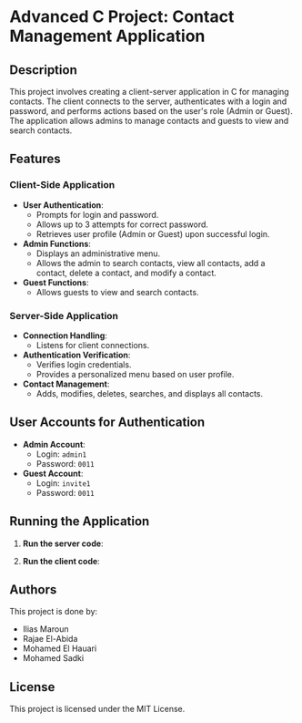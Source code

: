 # Advanced C Project: Contact Management Application

## Description

This project involves creating a client-server application in C for managing contacts. The client connects to the server, authenticates with a login and password, and performs actions based on the user's role (Admin or Guest). The application allows admins to manage contacts and guests to view and search contacts.

## Features

### Client-Side Application
- **User Authentication**:
  - Prompts for login and password.
  - Allows up to 3 attempts for correct password.
  - Retrieves user profile (Admin or Guest) upon successful login.
- **Admin Functions**:
  - Displays an administrative menu.
  - Allows the admin to search contacts, view all contacts, add a contact, delete a contact, and modify a contact.
- **Guest Functions**:
  - Allows guests to view and search contacts.

### Server-Side Application
- **Connection Handling**:
  - Listens for client connections.
- **Authentication Verification**:
  - Verifies login credentials.
  - Provides a personalized menu based on user profile.
- **Contact Management**:
  - Adds, modifies, deletes, searches, and displays all contacts.

## User Accounts for Authentication

- **Admin Account**:
  - Login: `admin1`
  - Password: `0011`
- **Guest Account**:
  - Login: `invite1`
  - Password: `0011`

## Running the Application

1. **Run the server code**:


2. **Run the client code**:


## Authors

This project is done by:
- Ilias Maroun
- Rajae El-Abida
- Mohamed El Hauari
- Mohamed Sadki

## License

This project is licensed under the MIT License.
